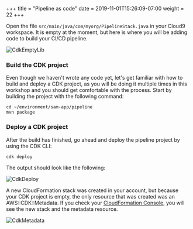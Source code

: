 +++
title = "Pipeline as code"
date = 2019-11-01T15:26:09-07:00
weight = 22
+++

Open the file `src/main/java/com/myorg/PipelineStack.java` in your Cloud9 workspace. It is empty at the moment, but here is where you will be adding code to build your CI/CD pipeline.

![CdkEmptyLib](/images/java/chapter4/pipeascode/empty-stack.png)

### Build the CDK project

Even though we haven't wrote any code yet, let's get familiar with how to build and deploy a CDK project, as you will be doing it multiple times in this workshop and you should get comfortable with the process. Start by building the project with the following command: 

```
cd ~/environment/sam-app/pipeline
mvn package
```

### Deploy a CDK project

After the build has finished, go ahead and deploy the pipeline project by using the CDK CLI:

```
cdk deploy
```

The output should look like the following:

![CdkDeploy](/images/java/chapter4/pipeascode/cdk-deploy.png)

A new CloudFormation stack was created in your account, but because your CDK project is empty, the only resource that was created was an AWS::CDK::Metadata. If you check your [CloudFormation Console](https://console.aws.amazon.com/cloudformation/home), you will see the new stack and the metadata resource. 

![CdkMetadata](/images/java/chapter4/pipeascode/stack-deployed.png)